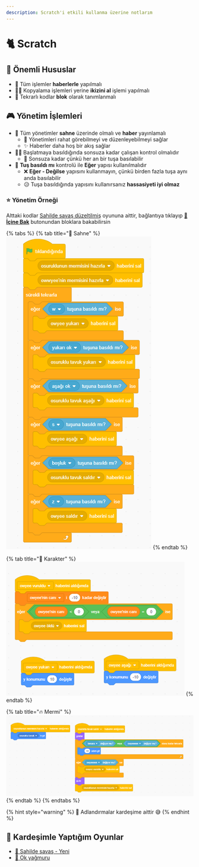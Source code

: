 ```yaml
---
description: Scratch'i etkili kullanma üzerine notlarım
---
```


# 🐈 Scratch

## 🔰 Önemli Hususlar

* 📢 Tüm işlemler **haberlerle** yapılmalı
* 👯‍♀️ Kopyalama işlemleri yerine **ikizini al** işlemi yapılmalı
* 🧩 Tekrarlı kodlar **blok** olarak tanımlanmalı

## ‍🎮 Yönetim İşlemleri

* 🌇 Tüm yönetimler **sahne** üzerinde olmalı ve **haber** yayınlamalı
  * 👀 Yönetimleri rahat görebilmeyi ve düzenleyebilmeyi sağlar
  * ✨ Haberler daha hoş bir akış sağlar
* 👮‍♂️ Başlatmaya basıldığında sonsuza kadar çalışan kontrol olmalıdır
  * 💫 Sonsuza kadar çünkü her an bir tuşa basılabilir
* 🚩 **Tuş basıldı mı** kontrolü ile **Eğer** yapısı kullanılmalıdır
  * ❌ **Eğer - Değilse** yapısını kullanmayın, çünkü birden fazla tuşa aynı anda basılabilir
  * 😥 Tuşa basıldığında yapısını kullanırsanız **hassasiyeti iyi olmaz**

### ⭐ Yönetim Örneği

Alttaki kodlar [Sahilde savaş düzeltilmiş](https://scratch.mit.edu/projects/349533804/) oyununa aittir, bağlantıya tıklayıp [👀 **İçine Bak**](https://scratch.mit.edu/projects/349533804/editor/) butonundan bloklara bakabilirsin

{% tabs %}
{% tab title="🌇 Sahne" %}
![](../.gitbook/assets/image%20%2830%29.png)
{% endtab %}

{% tab title="🤵 Karakter" %}
![](../.gitbook/assets/image%20%2882%29.png)
{% endtab %}

{% tab title="🔥 Mermi" %}
![](../.gitbook/assets/image%20%2823%29.png)
{% endtab %}
{% endtabs %}

{% hint style="warning" %}
📢 Adlandırmalar kardeşime aittir 😅
{% endhint %}

## 🧒 Kardeşimle Yaptığım Oyunlar

* [🌊 Sahilde savaş - Yeni](https://scratch.mit.edu/projects/349533804/fullscreen/)
* [🏹 Ok yağmuru](https://scratch.mit.edu/projects/349611157/fullscreen/)

